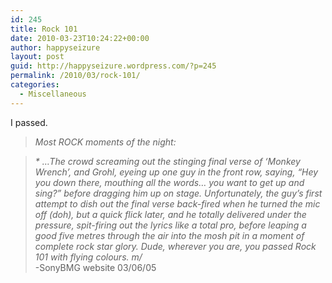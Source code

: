 ```yaml
---
id: 245
title: Rock 101
date: 2010-03-23T10:24:22+00:00
author: happyseizure
layout: post
guid: http://happyseizure.wordpress.com/?p=245
permalink: /2010/03/rock-101/
categories:
  - Miscellaneous
---
```

I passed.

> <div id="_mcePaste">
>   <em>Most ROCK moments of the night:</em>
> </div>

> <div id="_mcePaste">
>   <em>* &#8230;The crowd screaming out the stinging final verse of &#8216;Monkey Wrench&#8217;, and Grohl, eyeing up one guy in the front row, saying, &#8220;Hey you down there, mouthing all the words&#8230; you want to get up and sing?&#8221; before dragging him up on stage. Unfortunately, the guy&#8217;s first attempt to dish out the final verse back-fired when he turned the mic off (doh), but a quick flick later, and he totally delivered under the pressure, spit-firing out the lyrics like a total pro, before leaping a good five metres through the air into the mosh pit in a moment of complete rock star glory. Dude, wherever you are, you passed Rock 101 with flying colours. m/</em>
> </div>
> 
> <div>
>   -SonyBMG website 03/06/05
> </div>

> > 
> >